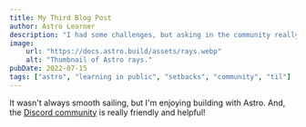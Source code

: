 ```yaml
---
title: My Third Blog Post
author: Astro Learner
description: "I had some challenges, but asking in the community really helped!"
image:
    url: "https://docs.astro.build/assets/rays.webp"
    alt: "Thumbnail of Astro rays."
pubDate: 2022-07-15
tags: ["astro", "learning in public", "setbacks", "community", "til"]
---
```


It wasn't always smooth sailing, but I'm enjoying building with Astro. And, the [Discord community](https://astro.build/chat) is really friendly and helpful!
